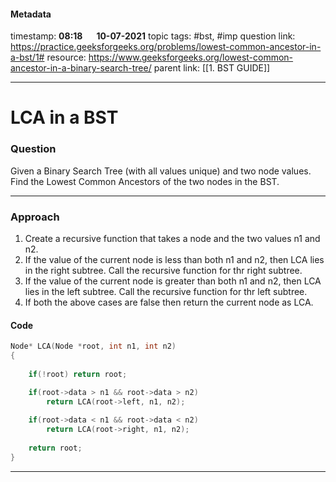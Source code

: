 #### Metadata

timestamp: **08:18**  &emsp;  **10-07-2021**
topic tags: #bst, #imp
question link: https://practice.geeksforgeeks.org/problems/lowest-common-ancestor-in-a-bst/1#
resource: https://www.geeksforgeeks.org/lowest-common-ancestor-in-a-binary-search-tree/
parent link: [[1. BST GUIDE]]

---

# LCA in a BST

### Question

Given a Binary Search Tree (with all values unique) and two node values. Find the Lowest Common Ancestors of the two nodes in the BST.

---


### Approach

1.  Create a recursive function that takes a node and the two values n1 and n2.
2.  If the value of the current node is less than both n1 and n2, then LCA lies in the right subtree. Call the recursive function for thr right subtree.
3.  If the value of the current node is greater than both n1 and n2, then LCA lies in the left subtree. Call the recursive function for thr left subtree.
4.  If both the above cases are false then return the current node as LCA.

#### Code

``` cpp
Node* LCA(Node *root, int n1, int n2)
{
   
    if(!root) return root;

    if(root->data > n1 && root->data > n2)
        return LCA(root->left, n1, n2);
        
    if(root->data < n1 && root->data < n2)
        return LCA(root->right, n1, n2);
        
    return root;
}

```

---


